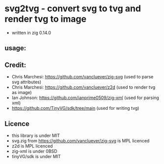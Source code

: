 # svg2tvg - convert svg to tvg and render tvg to image

- written in zig 0.14.0

## usage:

## Credit:

- Chris Marchesi: https://github.com/vancluever/zig-svg (used to parse svg attributes)
- Chris Marchesi: https://github.com/vancluever/z2d (used to render tvg as image)
- Ian Johnson: https://github.com/ianprime0509/zig-xml (used for parsing xml)
- https://github.com/TinyVG/sdk/tree/main (used for writing tvg)

## Licence

- this library is under MIT
- svg.zig from https://github.com/vancluever/zig-svg is MPL licenced
- z2d is MPL licenced
- zig-xml is under 0BSD
- tinyVG/sdk is under MIT
